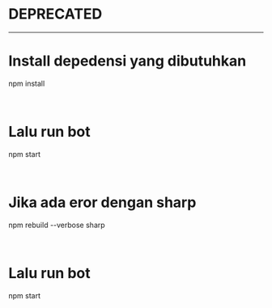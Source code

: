 <h1>DEPRECATED</h1>
<hr />

<h1>Install depedensi yang dibutuhkan</h1>
<p>npm install</p>

<br/>

<h1>Lalu run bot</h1>
<p>npm start</p>

<br/>

<!-- jika ada eror dengan sharp  -->
<h1>Jika ada eror dengan sharp</h1>
<p>npm rebuild --verbose sharp</p>

<br/>

<h1>Lalu run bot</h1>
<p>npm start</p>

